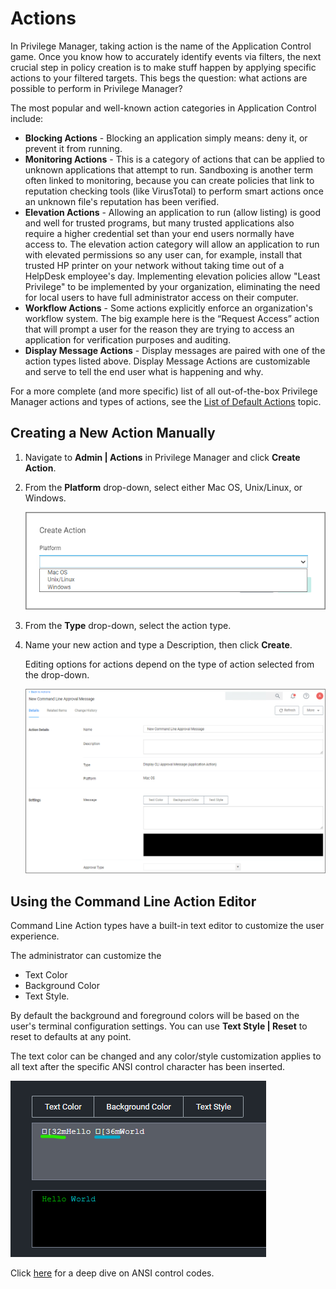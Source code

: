 [title]: # (Actions)
[tags]: # (overview)
[priority]: # (1)
# Actions

In Privilege Manager, taking action is the name of the Application Control game.
Once you know how to accurately identify events via filters, the next crucial step in policy creation is to make stuff happen by applying specific actions to your filtered targets. This begs the question: what actions are possible to perform in Privilege Manager?

The most popular and well-known action categories in Application Control include:

* __Blocking Actions__ - Blocking an application simply means: deny it, or prevent it from running.
* __Monitoring Actions__ - This is a category of actions that can be applied to unknown applications that attempt to run. Sandboxing is another term often linked to monitoring, because you can create policies that link to reputation checking tools (like VirusTotal) to perform smart actions once an unknown file's reputation has been verified.
* __Elevation Actions__ - Allowing an application to run (allow listing) is good and well for trusted programs, but many trusted applications also require a higher credential set than your end users normally have access to. The elevation action category will allow an application to run with elevated permissions so any user can, for example, install that trusted HP printer on your network without taking time out of a HelpDesk employee's day. Implementing elevation policies allow "Least Privilege" to be implemented by your organization, eliminating the need for local users to have full administrator access on their computer.
* __Workflow Actions__ - Some actions explicitly enforce an organization's workflow system. The big example here is the “Request Access” action that will prompt a user for the reason they are trying to access an application for verification purposes and auditing.
* __Display Message Actions__ - Display messages are paired with one of the action types listed above. Display Message Actions are customizable and serve to tell the end user what is happening and why.

For a more complete (and more specific) list of all out-of-the-box Privilege Manager actions and types of actions, see the [List of Default Actions](default-actions.md) topic.

## Creating a New Action Manually

1. Navigate to __Admin | Actions__ in Privilege Manager and click __Create Action__.
1. From the __Platform__ drop-down, select either Mac OS, Unix/Linux, or Windows.

   ![create](all/images/action-both-new-2.png "Create Action dialog")
1. From the __Type__ drop-down, select the action type.
1. Name your new action and type a Description, then click __Create__.

   Editing options for actions depend on the type of action selected from the drop-down.

   ![new action](all/images/action-both-new.png "Newly created action")

## Using the Command Line Action Editor

Command Line Action types have a built-in text editor to customize the user experience.

The administrator can customize the
* Text Color
* Background Color
* Text Style.

By default the background and foreground colors will be based on the user's terminal configuration settings. You can use __Text Style | Reset__ to reset to defaults at any point.

The text color can be changed and any color/style customization applies to all text after the specific ANSI control character has been inserted.

![alt](all/images/cli-text-edit.png "Text editor example")

Click [here](https://en.wikipedia.org/wiki/ANSI_escape_code) for a deep dive on ANSI control codes.

